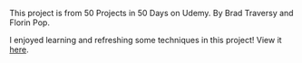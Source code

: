 This project is from 50 Projects in 50 Days on Udemy.
By Brad Traversy and Florin Pop.

I enjoyed learning and refreshing some techniques in this project!  View it [here]().